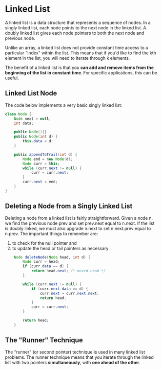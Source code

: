 # Linked List
A linked list is a data structure that represents a sequence of nodes. In a singly linked list, each node points to the next node in the linked list. A doubly linked list gives each node pointers to both the next node and previous node.

Unlike an array, a linked list does not provide constant time access to a particular "index" within the list. This means that if you'd like to find the kth element in the list, you will need to iterate through k elements.

The benefit of a linked list is that you **can add and remove items from the beginning of the list in constant time**. For specific applications, this can be useful.

## Linked List Node
The code below implements a very basic singly linked list:
```java
class Node {
    Node next = null;
    int data;

    public Node(){}
    public Node(int d) {
        this.data = d;
    }

    public appendToTrail(int d) {
        Node end = new Node(d);
        Node curr = this;
        while (curr.next != null) {
            curr = curr.next;
        }
        curr.next = end;
    }
}
```

## Deleting a Node from a Singly Linked List
Deleting a node from a linked list is fairly straightforward. Given a node n, we find the previous node prev and set prev.next equal to n.next. If the list is doubly linked, we must also upgrade n.next to set n.next.prev equal to n.prev. The important things to remember are:
1. to check for the null pointer and
2. to update the head or tail pointers as necessary
```java
    Node deleteNode(Node head, int d) {
        Node curr = head;
        if (curr.data == d) {
            return head.next; /* moved head */
        }

        while (curr.next != null) {
            if (curr.next.data == d) {
                curr.next = curr.next.next;
                return head;
            }
            curr = curr.next;
        }

        return head;
    }
```

## The "Runner" Technique
The "runner" (or second pointer) technique is used in many linked list problems. The runner technique means that you iterate through the linked list with two pointers **simultaneously**, with **one ahead of the other**.